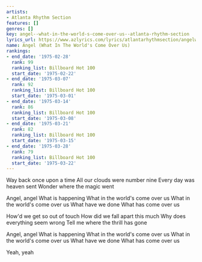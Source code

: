 ```yaml
---
artists:
- Atlanta Rhythm Section
features: []
genres: []
key: angel--what-in-the-world-s-come-over-us--atlanta-rhythm-section
lyrics_url: https://www.azlyrics.com/lyrics/atlantarhythmsection/angelwhatintheworldscomeoverus.html
name: Angel (What In The World's Come Over Us)
rankings:
- end_date: '1975-02-28'
  rank: 99
  ranking_list: Billboard Hot 100
  start_date: '1975-02-22'
- end_date: '1975-03-07'
  rank: 92
  ranking_list: Billboard Hot 100
  start_date: '1975-03-01'
- end_date: '1975-03-14'
  rank: 86
  ranking_list: Billboard Hot 100
  start_date: '1975-03-08'
- end_date: '1975-03-21'
  rank: 82
  ranking_list: Billboard Hot 100
  start_date: '1975-03-15'
- end_date: '1975-03-28'
  rank: 79
  ranking_list: Billboard Hot 100
  start_date: '1975-03-22'
---
```


Way back once upon a time
All our clouds were number nine
Every day was heaven sent
Wonder where the magic went

Angel, angel
What is happening
What in the world's come over us
What in the world's come over us
What have we done
What has come over us

How'd we get so out of touch
How did we fall apart this much
Why does everything seem wrong
Tell me where the thrill has gone

Angel, angel
What is happening
What in the world's come over us
What in the world's come over us
What have we done
What has come over us

Yeah, yeah



